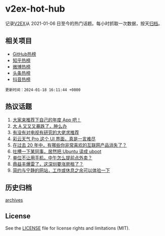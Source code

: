 # v2ex-hot-hub

 记录[V2EX](https://www.v2ex.com/)从 2021-01-06 日至今的热门话题。每小时抓取一次数据，按天[归档](archives)。
 
 ## 相关项目

- [GitHub热榜](https://github.com/lonnyzhang423/github-hot-hub)
- [知乎热榜](https://github.com/lonnyzhang423/zhihu-hot-hub)
- [微博热榜](https://github.com/lonnyzhang423/weibo-hot-hub)
- [头条热榜](https://github.com/lonnyzhang423/toutiao-hot-hub)
- [抖音热榜](https://github.com/lonnyzhang423/douyin-hot-hub)


 `更新时间：2024-01-18 16:11:44 +0800`

## 热议话题

1. [大家来推荐下自己的年度 App 吧！](https://www.v2ex.com/t/1009425)
1. [大 A 又又又暴跌了，肿么办](https://www.v2ex.com/t/1009511)
1. [有没有对电视有研究的大佬求推荐](https://www.v2ex.com/t/1009441)
1. [彩云天气 Pro 这个 UI 界面，真是一言难尽](https://www.v2ex.com/t/1009520)
1. [在过去 20 年中，有哪些你非常喜欢的互联网产品消失了？](https://www.v2ex.com/t/1009439)
1. [吐槽一下某同事，居然把 Ubuntu 读成 uboot](https://www.v2ex.com/t/1009629)
1. [单位不让用手机，中午怎么提前点外卖？](https://www.v2ex.com/t/1009421)
1. [鼎益丰爆雷了，这深圳要涨房租了？](https://www.v2ex.com/t/1009526)
1. [简约与宁静的网站，工作或休息之余可以体验一下](https://www.v2ex.com/t/1009521)

## 历史归档

[archives](archives)

## License

See the [LICENSE](LICENSE) file for license rights and limitations (MIT).

